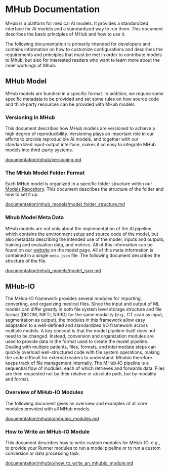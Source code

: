 # MHub Documentation

MHub is a platform for medical AI models. It provides a standardized interface for AI models and a standardized way to run them. This document describes the basic principles of MHub and how to use it.

The following documentation is primarily intended for developers and contains information on how to customize configurations and describes the requirements and principles that must be met in order to contribute models to Mhub, but also for interested readers who want to learn more about the inner workings of Mhub.

## MHub Model

MHub models are bundled in a specific format. In addition, we require some specific metadata to be provided and set some rules on how source code and third-party resources can be provided with MHub models.

### Versioning in MHub

This document describes how MHub models are versioned to achieve a high degree of reproducibility.
Versioning plays an important role in our efforts to provide reproducible AI models, and together with our standardized input-output interface, makes it so easy to integrate MHub models into third-party systems.

[documentation/mhub/versioning.md](documentation/mhub/versioning.md)

### The MHub Model Folder Format

Each MHub model is organized in a specific folder structure within our  [Models Repository](https://github.com/MHubAI/models/). This document describes the structure of the folder and how to set it up.

[documentation/mhub_models/model_folder_structure.md](documentation/mhub_models/model_folder_structure.md)

### Mhub Model Meta Data

MHub models are not only about the implementation of the AI pipeline, which contains the environment setup and source code of the model, but also metadata describing the intended use of the model, inputs and outputs, training and evaluation data, and metrics. All of this information can be found on our [website](https://mhub.ai) on the model page. All of this meta information is contained in a single `meta.json` file.
The following document describes the structure of the file.

[documentation/mhub_models/model_json.md](documentation/mhub_models/model_json.md)

## MHub-IO

The MHub-IO framework provides several modules for importing, converting, and organizing medical files. Since the input and output of ML models can differ greatly in both file system level storage structure and file format (DICOM, NIFTI, NRRD) for the same modality (e.g., CT scan as input, segmentation as output), the modules in this framework allow easy adaptation to a well-defined and standardized I/O framework across multiple models. A key concept is that the model pipeline itself does not need to be changed. Instead, conversion and organization modules are used to provide data in the format used to create the model pipeline. Dealing with multiple patients, files, formats, and intermediate steps can quickly overload well-structured code with file system operations, making the code difficult for external readers to understand. Mhubio therefore keeps track of file management internally. The MHub-IO pipeline is a sequential flow of modules, each of which retrieves and forwards data. Files are then requested not by their relative or absolute path, but by modality and format.

### Overview of MHub-IO Modules

The following document gives an overview and examples of all core modules provided with all MHub models.

[documentation/mhubio/mhubio_modules.md](documentation/mhubio/mhubio_modules.md)

### How to Write an MHub-IO Module

This document describes how to write custom modules for MHub-IO, e.g., to provide your Runner modules to run a model pipeline or to run a custom conversion or data processing task.

[documentation/mhubio/how_to_write_an_mhubio_module.md](documentation/mhubio/how_to_write_an_mhubio_module.md)
